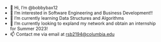 - 👋 Hi, I’m @bobbybax12
- 👀 I’m interested in Software Engineering and Business Development!!
- 🌱 I’m currently learning Data Structures and Algorithms
- 💞️ I’m currently looking to expland my network and obtain an internship for Summer 2023!
- 📫 Contact me via email at rsb2194@columbia.edu

<!---
bobbybax12/bobbybax12 is a ✨ special ✨ repository because its `README.md` (this file) appears on your GitHub profile.
You can click the Preview link to take a look at your changes.
--->
